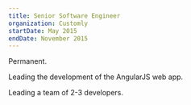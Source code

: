 ```yaml
---
title: Senior Software Engineer
organization: Customly
startDate: May 2015
endDate: November 2015
---
```

Permanent.
    
Leading the development of the AngularJS web app.

Leading a team of 2-3 developers.
